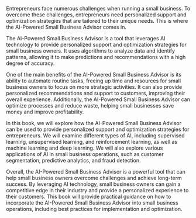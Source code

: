 

Entrepreneurs face numerous challenges when running a small business. To overcome these challenges, entrepreneurs need personalized support and optimization strategies that are tailored to their unique needs. This is where the AI-Powered Small Business Advisor comes in.

The AI-Powered Small Business Advisor is a tool that leverages AI technology to provide personalized support and optimization strategies for small business owners. It uses algorithms to analyze data and identify patterns, allowing it to make predictions and recommendations with a high degree of accuracy.

One of the main benefits of the AI-Powered Small Business Advisor is its ability to automate routine tasks, freeing up time and resources for small business owners to focus on more strategic activities. It can also provide personalized recommendations and support to customers, improving their overall experience. Additionally, the AI-Powered Small Business Advisor can optimize processes and reduce waste, helping small businesses save money and improve profitability.

In this book, we will explore how the AI-Powered Small Business Advisor can be used to provide personalized support and optimization strategies for entrepreneurs. We will examine different types of AI, including supervised learning, unsupervised learning, and reinforcement learning, as well as machine learning and deep learning. We will also explore various applications of AI in small business operations, such as customer segmentation, predictive analytics, and fraud detection.

Overall, the AI-Powered Small Business Advisor is a powerful tool that can help small business owners overcome challenges and achieve long-term success. By leveraging AI technology, small business owners can gain a competitive edge in their industry and provide a personalized experience to their customers. This book will provide practical guidance on how to incorporate the AI-Powered Small Business Advisor into small business operations, including best practices for implementation and optimization.
